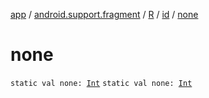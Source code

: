 [app](../../../index.md) / [android.support.fragment](../../index.md) / [R](../index.md) / [id](index.md) / [none](./none.md)

# none

`static val none: `[`Int`](https://kotlinlang.org/api/latest/jvm/stdlib/kotlin/-int/index.html)
`static val none: `[`Int`](https://kotlinlang.org/api/latest/jvm/stdlib/kotlin/-int/index.html)